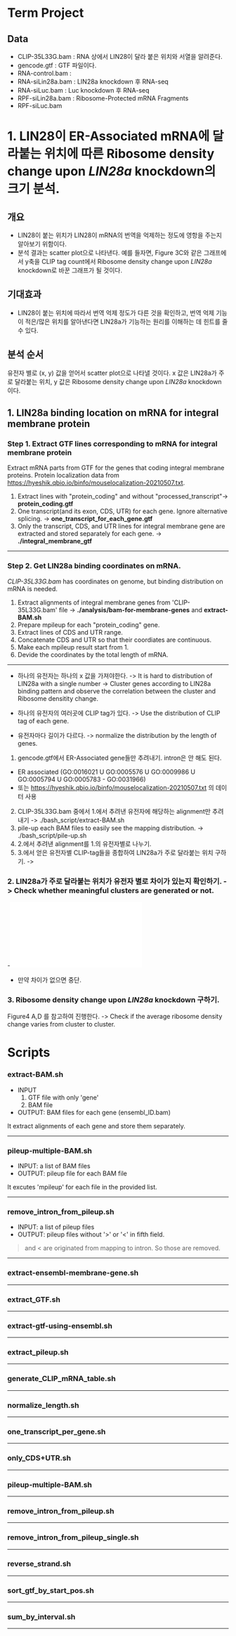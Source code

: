 # Term Project

## Data
- CLIP-35L33G.bam : RNA 상에서 LIN28이 달라 붙은 위치와 서열을 알려준다.
- gencode.gtf : GTF 파일이다.
- RNA-control.bam : 
- RNA-siLin28a.bam : LIN28a knockdown 후 RNA-seq
- RNA-siLuc.bam : Luc knockdown 후 RNA-seq
- RPF-siLin28a.bam : Ribosome-Protected mRNA Fragments
- RPF-siLuc.bam


# 1. LIN28이 ER-Associated mRNA에 달라붙는 위치에 따른 Ribosome density change upon *LIN28a* knockdown의 크기 분석.
## 개요
- LIN28이 붙는 위치가 LIN28이 mRNA의 번역을 억제하는 정도에 영항을 주는지 알아보기 위함이다. 
- 분석 결과는 scatter plot으로 나타낸다. 예를 들자면, Figure 3C와 같은 그래프에서 y축을 CLIP tag count에서 Ribosome density change upon *LIN28a* knockdown로 바꾼 그래프가 될 것이다.

## 기대효과
- LIN28이 붙는 위치에 따라서 번역 억제 정도가 다른 것을 확인하고, 번역 억제 기능이 적은/많은 위치를 알아낸다면 LIN28a가 기능하는 원리를 이해하는 데 힌트를 줄 수 있다.

## 분석 순서
유전자 별로 (x, y) 값을 얻어서 scatter plot으로 나타낼 것이다. x 값은 LIN28a가 주로 달라붙는 위치, y 값은 Ribosome density change upon *LIN28a* knockdown 이다.

## 1. LIN28a binding location on mRNA for integral membrane protein
### Step 1. Extract GTF lines corresponding to mRNA for integral membrane protein
Extract mRNA parts from GTF for the genes that coding integral membrane proteins.
Protein localization data from https://hyeshik.qbio.io/binfo/mouselocalization-20210507.txt.
1. Extract lines with "protein_coding" and without "processed_transcript"-> **protein_coding.gtf**
2. One transcript(and its exon, CDS, UTR) for each gene. Ignore alternative splicing. -> **one_transcript_for_each_gene.gtf**
3. Only the transcript, CDS, and UTR lines for integral membrane gene are extracted and stored separately for each gene. -> **./integral_membrane_gtf**
---

### Step 2. Get LIN28a binding coordinates on mRNA. 
*CLIP-35L33G.bam* has coordinates on genome, but binding distribution on mRNA is needed.
1. Extract alignments of integral membrane genes from 'CLIP-35L33G.bam' file -> **./analysis/bam-for-membrane-genes** and **extract-BAM.sh**
2. Prepare mpileup for each "protein_coding" gene. 
3. Extract lines of CDS and UTR range.
4. Concatenate CDS and UTR so that their coordiates are continuous.
5. Make each mpileup result start from 1.
6. Devide the coordinates by the total length of mRNA. 

---
- 하나의 유전자는 하나의 x 값을 가져야한다. -> It is hard to distribution of LIN28a with a single number -> Cluster genes according to LIN28a binding pattern and observe the correlation between the cluster and Ribosome densitity change.

- 하나의 유전자의 여러곳에 CLIP tag가 있다. -> Use the distribution of CLIP tag of each gene.


- 유전자마다 길이가 다르다. -> normalize the distribution by the length of genes.


1. gencode.gtf에서 ER-Associated gene들만 추려내기. intron은 안 해도 된다.
  - ER associated (GO:0016021 U GO:0005576 U GO:0009986 U GO:0005794 U GO:0005783 - GO:0031966)
  - 또는 https://hyeshik.qbio.io/binfo/mouselocalization-20210507.txt 의 데이터 사용
2. CLIP-35L33G.bam 중에서 1.에서 추려낸 유전자에 해당하는 alignment만 추려내기 -> ./bash_script/extract-BAM.sh
3. pile-up each BAM files to easily see the mapping distribution. -> ./bash_script/pile-up.sh
4. 2.에서 추려낸 alignment를 1.의 유전자별로 나누기.
5. 3.에서 얻은 유전자별 CLIP-tag들을 종합하여 LIN28a가 주로 달라붙는 위치 구하기. -> 

### 2. LIN28a가 주로 달라붙는 위치가 유전자 별로 차이가 있는지 확인하기. -> Check whether meaningful clusters are generated or not.
-![githubID](./heatmap.pdf)
- 만약 차이가 없으면 중단. 

### 3. Ribosome density change upon *LIN28a* knockdown 구하기.
Figure4 A,D 를 참고하여 진행한다. -> Check if the average ribosome density change varies from cluster to cluster.

# Scripts
### extract-BAM.sh
- INPUT
  1. GTF file with only 'gene'
  2. BAM file
- OUTPUT: BAM files for each gene (ensembl_ID.bam)

It extract alignments of each gene and store them separately. 

---
### pileup-multiple-BAM.sh
- INPUT: a list of BAM files
- OUTPUT: pileup file for each BAM file

It excutes 'mpileup' for each file in the provided list.

---
### remove_intron_from_pileup.sh
- INPUT: a list of pileup files
- OUTPUT: pileup files without '>' or '<' in fifth field.

> and < are originated from mapping to intron. So those are removed.
---
### extract-ensembl-membrane-gene.sh
---
### extract_GTF.sh
---
### extract-gtf-using-ensembl.sh
---
### extract_pileup.sh
---
### generate_CLIP_mRNA_table.sh
---
### normalize_length.sh
---
### one_transcript_per_gene.sh
---
### only_CDS+UTR.sh
---
### pileup-multiple-BAM.sh
---
### remove_intron_from_pileup.sh
---
### remove_intron_from_pileup_single.sh
---
### reverse_strand.sh
---
### sort_gtf_by_start_pos.sh
---
### sum_by_interval.sh
---
